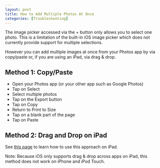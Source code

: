 ```yaml
---
layout: post
title: How to Add Multiple Photos At Once
categories: [Troubleshooting]
---
```


The image picker accessed via the + button only allows you to select one photo. This is a limitation of the built-in iOS image picker which does not currently provide support for multiple selections.

However you can add multiple images at once from your Photos app by via copy/paste or, if you are using an iPad, via drag & drop.

## Method 1: Copy/Paste

* Open your Photos app (or your other app such as Google Photos)
* Tap on Select
* Select multiple photos
* Tap on the Export button
* Tap on Copy
* Return to Print to Size
* Tap on a blank part of the page
* Tap on Paste

## Method 2: Drag and Drop on iPad

See [this page](https://www.imore.com/how-use-drag-and-drop-ipad) to learn how to use this approach on iPad.

Note: Because iOS only supports drag & drop across apps on iPad, this method does not work on iPhone and iPod Touch.
